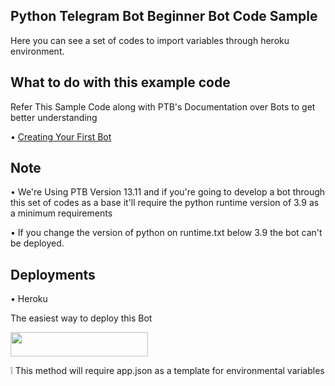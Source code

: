 ## Python Telegram Bot Beginner Bot Code Sample

Here you can see a set of codes to import variables through heroku environment.

## What to do with this example code

Refer This Sample Code along with PTB's Documentation over Bots
to get better understanding 

• [Creating Your First Bot](https://github.com/python-telegram-bot/python-telegram-bot/wiki/Extensions-%E2%80%93-Your-first-Bot)


## Note

• We're Using PTB Version 13.11 and if you're going to develop a bot through this set of codes as a base
it'll require the python runtime version of 3.9 as a minimum requirements 

• If you change the version of python on runtime.txt below 3.9 the bot can't be deployed.


## Deployments

• Heroku 

The easiest way to deploy this Bot

<p align="left"><a href="https://heroku.com/deploy?template=https://github.com/Bharathi2003/Kitagawa"> <img src="https://img.shields.io/badge/Deploy%20To%20Heroku-yellow?style=for-the-badge&logo=heroku" width="220" height="38.45"/></a></p>

❕ This method will require app.json as a template for environmental variables
